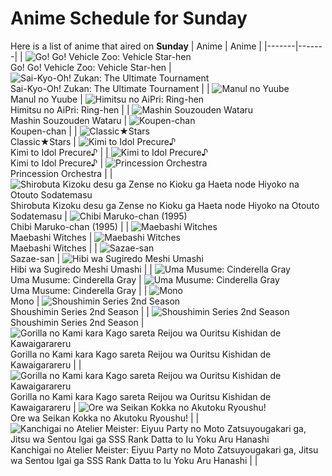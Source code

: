 # Anime Schedule for Sunday
Here is a list of anime that aired on **Sunday** 
| Anime | Anime |
|-------|-------|
| ![Go! Go! Vehicle Zoo: Vehicle Star-hen](https://cdn.myanimelist.net/images/anime/1889/148647.webp)<br>Go! Go! Vehicle Zoo: Vehicle Star-hen | ![Sai-Kyo-Oh! Zukan: The Ultimate Tournament](https://cdn.myanimelist.net/images/anime/1531/150143.webp)<br>Sai-Kyo-Oh! Zukan: The Ultimate Tournament |
| ![Manul no Yuube](https://cdn.myanimelist.net/images/anime/1980/96936.webp)<br>Manul no Yuube | ![Himitsu no AiPri: Ring-hen](https://cdn.myanimelist.net/images/anime/1799/148164.webp)<br>Himitsu no AiPri: Ring-hen |
| ![Mashin Souzouden Wataru](https://cdn.myanimelist.net/images/anime/1550/145123.webp)<br>Mashin Souzouden Wataru | ![Koupen-chan](https://cdn.myanimelist.net/images/anime/1533/146981.webp)<br>Koupen-chan |
| ![Classic★Stars](https://cdn.myanimelist.net/images/anime/1564/148380.webp)<br>Classic★Stars | ![Kimi to Idol Precure♪](https://cdn.myanimelist.net/images/anime/1277/147358.webp)<br>Kimi to Idol Precure♪ |
| ![Kimi to Idol Precure♪](https://cdn.myanimelist.net/images/anime/1277/147358.webp)<br>Kimi to Idol Precure♪ | ![Princession Orchestra](https://cdn.myanimelist.net/images/anime/1831/149970.webp)<br>Princession Orchestra |
| ![Shirobuta Kizoku desu ga Zense no Kioku ga Haeta node Hiyoko na Otouto Sodatemasu](https://cdn.myanimelist.net/images/anime/1231/149888.webp)<br>Shirobuta Kizoku desu ga Zense no Kioku ga Haeta node Hiyoko na Otouto Sodatemasu | ![Chibi Maruko-chan (1995)](https://cdn.myanimelist.net/images/anime/1108/100604.webp)<br>Chibi Maruko-chan (1995) |
| ![Maebashi Witches](https://cdn.myanimelist.net/images/anime/1907/148540.webp)<br>Maebashi Witches | ![Maebashi Witches](https://cdn.myanimelist.net/images/anime/1907/148540.webp)<br>Maebashi Witches |
| ![Sazae-san](https://cdn.myanimelist.net/images/anime/1008/98996.webp)<br>Sazae-san | ![Hibi wa Sugiredo Meshi Umashi](https://cdn.myanimelist.net/images/anime/1221/148863.webp)<br>Hibi wa Sugiredo Meshi Umashi |
| ![Uma Musume: Cinderella Gray](https://cdn.myanimelist.net/images/anime/1626/148097.webp)<br>Uma Musume: Cinderella Gray | ![Uma Musume: Cinderella Gray](https://cdn.myanimelist.net/images/anime/1626/148097.webp)<br>Uma Musume: Cinderella Gray |
| ![Mono](https://cdn.myanimelist.net/images/anime/1677/148603.webp)<br>Mono | ![Shoushimin Series 2nd Season](https://cdn.myanimelist.net/images/anime/1224/148321.webp)<br>Shoushimin Series 2nd Season |
| ![Shoushimin Series 2nd Season](https://cdn.myanimelist.net/images/anime/1224/148321.webp)<br>Shoushimin Series 2nd Season | ![Gorilla no Kami kara Kago sareta Reijou wa Ouritsu Kishidan de Kawaigarareru](https://cdn.myanimelist.net/images/anime/1714/148317.webp)<br>Gorilla no Kami kara Kago sareta Reijou wa Ouritsu Kishidan de Kawaigarareru |
| ![Gorilla no Kami kara Kago sareta Reijou wa Ouritsu Kishidan de Kawaigarareru](https://cdn.myanimelist.net/images/anime/1714/148317.webp)<br>Gorilla no Kami kara Kago sareta Reijou wa Ouritsu Kishidan de Kawaigarareru | ![Ore wa Seikan Kokka no Akutoku Ryoushu!](https://cdn.myanimelist.net/images/anime/1703/148600.webp)<br>Ore wa Seikan Kokka no Akutoku Ryoushu! |
| ![Kanchigai no Atelier Meister: Eiyuu Party no Moto Zatsuyougakari ga, Jitsu wa Sentou Igai ga SSS Rank Datta to Iu Yoku Aru Hanashi](https://cdn.myanimelist.net/images/anime/1743/148272.webp)<br>Kanchigai no Atelier Meister: Eiyuu Party no Moto Zatsuyougakari ga, Jitsu wa Sentou Igai ga SSS Rank Datta to Iu Yoku Aru Hanashi |  |
